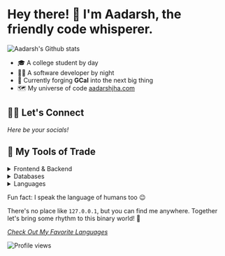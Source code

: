 # Hey there! 👋 I'm Aadarsh, the friendly code whisperer.

![Aadarsh's Github stats](https://github-readme-stats.vercel.app/api?username=jha-adrs&show_icons=true&theme=dark&locale=en)

- 🎓 A college student by day
- 👨‍💻 A software developer by night
- 🔩 Currently forging **GCal** into the next big thing
- 🗺️ My universe of code [aadarshjha.com](aadarshjha.com)

## 🙋‍♂️ Let's Connect

<i>Here be your socials!</i>

## 🔧 My Tools of Trade

<details>
  <summary>Frontend & Backend</summary>
  
  - React
  - Node.js

</details>

<details>
  <summary>Databases</summary>
  
  - MongoDB
  - MySQL
  - Redis

</details>

<details>
  <summary>Languages</summary>
  
  - Python
  - C
  - C++
  
</details>

Fun fact: I speak the language of humans too 😉

There's no place like `127.0.0.1`, but you can find me anywhere. Together let's bring some rhythm to this binary world! 🚀

[*Check Out My Favorite Languages*](https://github-readme-stats.vercel.app/api/top-langs?username=jha-adrs&show_icons=true&theme=dark&locale=en&layout=compact)

![Profile views](https://komarev.com/ghpvc/?username=jha-adrs&label=Profile%20views&color=0e75b6&style=flat)
